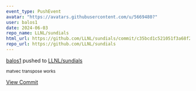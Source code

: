 ```yaml
---
event_type: PushEvent
avatar: "https://avatars.githubusercontent.com/u/5669480?"
user: balos1
date: 2024-06-03
repo_name: LLNL/sundials
html_url: https://github.com/LLNL/sundials/commit/c35bcd1c521051f3a68f2555c6da0d9c3113f1a6
repo_url: https://github.com/LLNL/sundials
---
```


<a href='https://github.com/balos1' target='_blank'>balos1</a> pushed to <a href='https://github.com/LLNL/sundials' target='_blank'>LLNL/sundials</a>

<small>matvec transpose works</small>

<a href='https://github.com/LLNL/sundials/commit/c35bcd1c521051f3a68f2555c6da0d9c3113f1a6' target='_blank'>View Commit</a>
